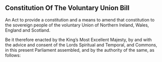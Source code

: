 ## Constitution Of The Voluntary Union Bill

An Act to provide a constitution and a means to amend that constitution to the sovereign people of the voluntary Union of Northern Ireland, Wales, England and Scotland.

Be it therefore enacted by the King’s Most Excellent Majesty, by and with the advice and consent of the Lords Spiritual and Temporal, and Commons, in this present Parliament assembled, and by the authority of the same, as follows:
